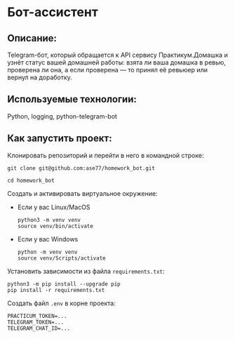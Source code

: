 <a id="anchor"></a>
# Бот-ассистент

## Описание:
Telegram-бот, который обращается к API сервису Практикум.Домашка и узнёт статус вашей домашней работы: взята ли ваша домашка в ревью, проверена ли она, а если проверена — то принял её ревьюер или вернул на доработку.

## Используемые технологии:
Python, logging, python-telegram-bot

## Как запустить проект:

Клонировать репозиторий и перейти в него в командной строке:

```
git clone git@github.com:ase77/homework_bot.git

cd homework_bot
```

Cоздать и активировать виртуальное окружение:

* Если у вас Linux/MacOS

    ```
    python3 -m venv venv
    source venv/bin/activate
    ```

* Если у вас Windows

    ```
    python -m venv venv
    source venv/Scripts/activate
    ```

Установить зависимости из файла `requirements.txt`:

```
python3 -m pip install --upgrade pip
pip install -r requirements.txt
```

Создать файл `.env` в корне проекта:

```
PRACTICUM_TOKEN=...
TELEGRAM_TOKEN=...
TELEGRAM_CHAT_ID=...
```
